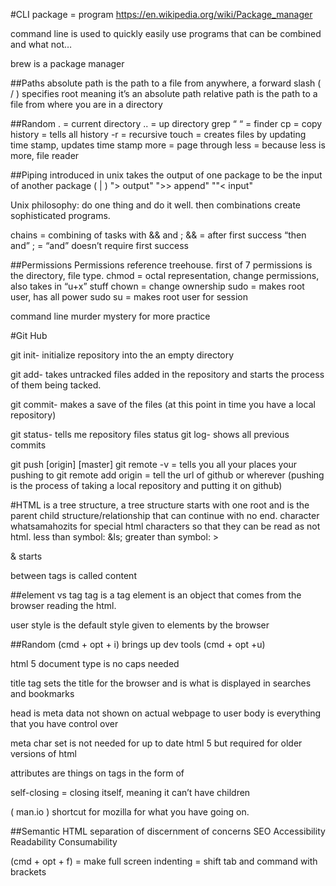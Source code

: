 #CLI
package = program
https://en.wikipedia.org/wiki/Package_manager

command line is used to quickly easily use programs that can be combined and what not…

brew is a package manager

##Paths
absolute path is the path to a file from anywhere, a forward slash ( / ) specifies root meaning it’s an absolute path
relative path is the path to a file from where you are in a directory

##Random
.  = current directory
.. = up directory
grep “ “ =  finder
cp = copy
history = tells all history
-r = recursive
touch = creates files by updating time stamp, updates time stamp
more = page through
less = because less is more, file reader

##Piping
introduced in unix
takes the output of one package to be the input of another package ( | )
">  output"
">>  append"
""<  input"

Unix philosophy: do one thing and do it well. then combinations create sophisticated programs.

chains = combining of tasks with && and ;
&& =  after first success “then and”
; = “and” doesn’t require first success

##Permissions
Permissions reference treehouse. first of 7 permissions is the directory, file type.
chmod = octal representation, change permissions, also takes in “u+x” stuff
chown = change ownership
sudo = makes root user, has all power
sudo su = makes root user for session

command line murder mystery for more practice

#Git Hub

git init- initialize repository into the an empty directory

git add- takes untracked files added in the repository and starts the process of them being tacked.

git commit- makes a save of the files (at this point in time you have a local repository)

git status- tells me repository files status
 git log- shows all previous commits

git push [origin] [master]
git remote -v = tells you all your places your pushing to
git remote add origin = tell the url of github or wherever
(pushing is the process of taking a local repository and putting it on github)

#HTML
is a tree structure, a tree structure starts with one root and is the parent child structure/relationship that can continue with no end.
character whatsamahozits for special html characters so that they can be read as not html.
less than symbol:
&ls;
greater than symbol:
&gt;

& starts

between tags is called content

##element vs tag
tag is a tag
element is an object that comes from the browser reading the html.

user style is the default style given to elements by the browser

##Random
(cmd + opt + i) brings up dev tools
(cmd + opt +u)

html 5 document type is <!doctype html> no caps needed

title tag sets the title for the browser and is what is displayed in searches and bookmarks

head is meta data not shown on actual webpage to user
body is everything that you have control over

meta char set is not needed for up to date html 5 but required for older versions of html

attributes are things on tags in the form of
<p attribute=“value”>

self-closing = closing itself, meaning it can’t have children

( man.io ) shortcut for mozilla for what you have going on.

##Semantic HTML
separation of discernment of concerns
SEO
Accessibility
Readability
Consumability

(cmd + opt + f) = make full screen
indenting = shift tab and command with brackets
